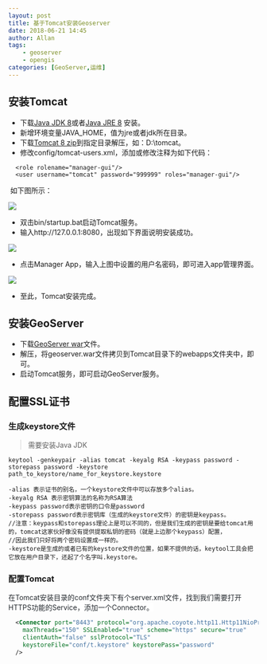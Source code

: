 ```yaml
---
layout: post
title: 基于Tomcat安装Geoserver
date: 2018-06-21 14:45
author: Allan 
tags:
    - geoserver
    - opengis
categories: [GeoServer,运维]
---
```


## 安装Tomcat

* 下载[Java JDK 8](http://download.oracle.com/otn-pub/java/jdk/8u191-b12/2787e4a523244c269598db4e85c51e0c/jdk-8u191-windows-x64.exe)或者[Java JRE 8](http://download.oracle.com/otn-pub/java/jdk/8u192-b12/750e1c8617c5452694857ad95c3ee230/jre-8u192-windows-x64.exe) 安装。
* 新增环境变量JAVA\_HOME，值为jre或者jdk所在目录。
* 下载[Tomcat 8 zip](http://mirrors.hust.edu.cn/apache/tomcat/tomcat-8/v8.5.34/bin/apache-tomcat-8.5.34-windows-x64.zip)到指定目录解压，如：D:\tomcat。
* 修改config/tomcat-users.xml，添加或修改注释为如下代码：

```
  <role rolename="manager-gui"/> 
  <user username="tomcat" password="999999" roles="manager-gui"/>  
```

  如下图所示：



![](https://cdn.nlark.com/yuque/0/2018/png/203024/1541666950899-d272255a-1a13-4294-a4f6-f88a7e01d249.png)


* 双击bin/startup.bat启动Tomcat服务。
* 输入http://127.0.0.1:8080，出现如下界面说明安装成功。
      

![](https://cdn.nlark.com/yuque/0/2018/png/203024/1541667202619-933d6c0e-6cc3-4b76-80a8-9308b6ed4dba.png)


* 点击Manager App，输入上图中设置的用户名密码，即可进入app管理界面。



![](https://cdn.nlark.com/yuque/0/2018/png/203024/1541667359930-2ec14b41-58d0-4f76-b56e-abe537def919.png)


* 至此，Tomcat安装完成。

## 安装GeoServer

* 下载[GeoServer war](https://jaist.dl.sourceforge.net/project/geoserver/GeoServer/2.13.3/geoserver-2.13.3-war.zip)文件。
* 解压，将geoserver.war文件拷贝到Tomcat目录下的webapps文件夹中，即可。
* 启动Tomcat服务，即可启动GeoServer服务。

## 配置SSL证书

### 生成keystore文件

> 需要安装Java JDK

```git
keytool -genkeypair -alias tomcat -keyalg RSA -keypass password -storepass password -keystore path_to_keystore/name_for_keystore.keystore

-alias 表示证书的别名，一个keystore文件中可以存放多个alias。 
-keyalg RSA 表示密钥算法的名称为RSA算法 
-keypass password表示密钥的口令是password 
-storepass password表示密钥库（生成的keystore文件）的密钥是keypass。 
//注意：keypass和storepass理论上是可以不同的，但是我们生成的密钥是要给tomcat用的，tomcat这家伙好像没有提供提取私钥的密码（就是上边那个keypass）配置，
//因此我们只好将两个密码设置成一样的。 
-keystore是生成的或者已有的keystore文件的位置，如果不提供的话，keytool工具会把它放在用户目录下，还起了个名字叫.keystore。 
```

### 配置Tomcat

<span data-type="color" style="color:rgb(36, 41, 46)"><span data-type="background" style="background-color:rgb(255, 255, 255)">在Tomcat安装目录的conf文件夹下有个server.xml文件，找到我们需要打开HTTPS功能的Service，添加一个Connector。</span></span>

```xml
  <Connector port="8443" protocol="org.apache.coyote.http11.Http11NioProtocol"
    maxThreads="150" SSLEnabled="true" scheme="https" secure="true"
	clientAuth="false" sslProtocol="TLS"
	keystoreFile="conf/t.keystore" keystorePass="password"
  />
```